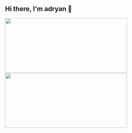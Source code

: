 ## Hi there, I'm adryan 👋
<div>
  <a href="https://github.com/Adryan-dev">
  <img height="180em" width='400px' style="display: inline_block;border:none;" src="https://github-readme-stats.vercel.app/api?username=Adryan-dev&show_icons=true&theme=tokyonight&include_all_commits=true&count_private=true"/>
  <img height="180em" width='400px' style="display: inline_block;border:none;" src="https://github-readme-stats.vercel.app/api/top-langs/?username=Adryan-dev&layout=compact&langs_count=7&theme=tokyonight"/>
<div>

<div>
  
  </div>
